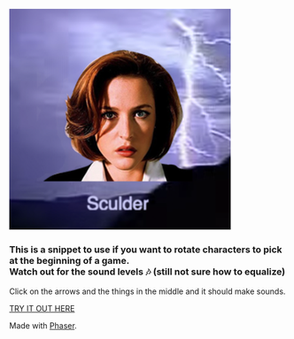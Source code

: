 
<a href="http://kristinagroeger.com/pages/chooseYourCharacter/"><img src="https://github.com/gringogidget/Learning/blob/master/JS/phaser/pick%20your%20character%20w%20sound/assets/images/Screen%20Shot%202017-11-07%20at%209.44.18%20PM.png?raw=true"  width="400px"></a>

<h3>This is a snippet to use if you want to rotate characters to pick at the beginning of a game.<br>Watch out for the sound levels 🎶 
(still not sure how to equalize)</h3>

Click on the arrows and the things in the middle and it should make sounds. 

<a href="http://kristinagroeger.com/pages/chooseYourCharacter/">TRY IT OUT HERE</a>

Made with <a href="https://phaser.io/">Phaser</a>. 
